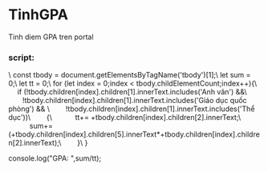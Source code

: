 # TinhGPA
Tinh diem GPA tren portal


<h3>script:</h3>\
const tbody = document.getElementsByTagName('tbody')[1];\
let sum = 0;\
let tt = 0;\
for (let index = 0;index < tbody.childElementCount;index++){\
 &nbsp;&emsp;if (!tbody.children[index].children[1].innerText.includes('Anh văn') &&\
      &emsp;&emsp;!tbody.children[index].children[1].innerText.includes('Giáo dục quốc phòng') && \
      &emsp;&emsp;!tbody.children[index].children[1].innerText.includes('Thể dục'))\
  &emsp;&emsp;{\
      &emsp;&emsp;&emsp;tt+= +tbody.children[index].children[2].innerText;\
      &emsp;&emsp;&emsp;sum+= (+tbody.children[index].children[5].innerText*+tbody.children[index].children[2].innerText);\
  &emsp;&emsp;}\
}

console.log("GPA: ",sum/tt);
